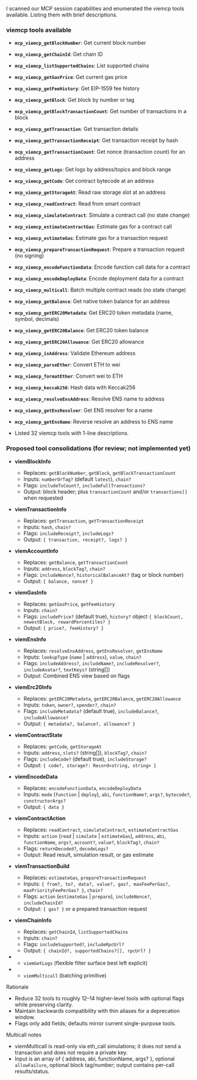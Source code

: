 I scanned our MCP session capabilities and enumerated the viemcp tools available. Listing them with brief descriptions.

### viemcp tools available
- **`mcp_viemcp_getBlockNumber`**: Get current block number
- **`mcp_viemcp_getChainId`**: Get chain ID
- **`mcp_viemcp_listSupportedChains`**: List supported chains
- **`mcp_viemcp_getGasPrice`**: Get current gas price
- **`mcp_viemcp_getFeeHistory`**: Get EIP-1559 fee history
- **`mcp_viemcp_getBlock`**: Get block by number or tag
- **`mcp_viemcp_getBlockTransactionCount`**: Get number of transactions in a block
- **`mcp_viemcp_getTransaction`**: Get transaction details
- **`mcp_viemcp_getTransactionReceipt`**: Get transaction receipt by hash
- **`mcp_viemcp_getTransactionCount`**: Get nonce (transaction count) for an address
- **`mcp_viemcp_getLogs`**: Get logs by address/topics and block range
- **`mcp_viemcp_getCode`**: Get contract bytecode at an address
- **`mcp_viemcp_getStorageAt`**: Read raw storage slot at an address
- **`mcp_viemcp_readContract`**: Read from smart contract
- **`mcp_viemcp_simulateContract`**: Simulate a contract call (no state change)
- **`mcp_viemcp_estimateContractGas`**: Estimate gas for a contract call
- **`mcp_viemcp_estimateGas`**: Estimate gas for a transaction request
- **`mcp_viemcp_prepareTransactionRequest`**: Prepare a transaction request (no signing)
- **`mcp_viemcp_encodeFunctionData`**: Encode function call data for a contract
- **`mcp_viemcp_encodeDeployData`**: Encode deployment data for a contract
- **`mcp_viemcp_multicall`**: Batch multiple contract reads (no state change)
- **`mcp_viemcp_getBalance`**: Get native token balance for an address
- **`mcp_viemcp_getERC20Metadata`**: Get ERC20 token metadata (name, symbol, decimals)
- **`mcp_viemcp_getERC20Balance`**: Get ERC20 token balance
- **`mcp_viemcp_getERC20Allowance`**: Get ERC20 allowance
- **`mcp_viemcp_isAddress`**: Validate Ethereum address
- **`mcp_viemcp_parseEther`**: Convert ETH to wei
- **`mcp_viemcp_formatEther`**: Convert wei to ETH
- **`mcp_viemcp_keccak256`**: Hash data with Keccak256
- **`mcp_viemcp_resolveEnsAddress`**: Resolve ENS name to address
- **`mcp_viemcp_getEnsResolver`**: Get ENS resolver for a name
- **`mcp_viemcp_getEnsName`**: Reverse resolve an address to ENS name

- Listed 32 viemcp tools with 1-line descriptions.

### Proposed tool consolidations (for review; not implemented yet)

- **viemBlockInfo**
  - Replaces: `getBlockNumber`, `getBlock`, `getBlockTransactionCount`
  - Inputs: `numberOrTag?` (default `latest`), `chain?`
  - Flags: `includeTxCount?`, `includeFullTransactions?`
  - Output: block header; plus `transactionCount` and/or `transactions[]` when requested

- **viemTransactionInfo**
  - Replaces: `getTransaction`, `getTransactionReceipt`
  - Inputs: `hash`, `chain?`
  - Flags: `includeReceipt?`, `includeLogs?`
  - Output: `{ transaction, receipt?, logs? }`

- **viemAccountInfo**
  - Replaces: `getBalance`, `getTransactionCount`
  - Inputs: `address`, `blockTag?`, `chain?`
  - Flags: `includeNonce?`, `historicalBalanceAt?` (tag or block number)
  - Output: `{ balance, nonce? }`

- **viemGasInfo**
  - Replaces: `getGasPrice`, `getFeeHistory`
  - Inputs: `chain?`
  - Flags: `includePrice?` (default true), `history?` object `{ blockCount, newestBlock, rewardPercentiles? }`
  - Output: `{ price?, feeHistory? }`

- **viemEnsInfo**
  - Replaces: `resolveEnsAddress`, `getEnsResolver`, `getEnsName`
  - Inputs: `lookupType` (`name` | `address`), `value`, `chain?`
  - Flags: `includeAddress?`, `includeName?`, `includeResolver?`, `includeAvatar?`, `textKeys?` (string[])
  - Output: Combined ENS view based on flags

- **viemErc20Info**
  - Replaces: `getERC20Metadata`, `getERC20Balance`, `getERC20Allowance`
  - Inputs: `token`, `owner?`, `spender?`, `chain?`
  - Flags: `includeMetadata?` (default true), `includeBalance?`, `includeAllowance?`
  - Output: `{ metadata?, balance?, allowance? }`

- **viemContractState**
  - Replaces: `getCode`, `getStorageAt`
  - Inputs: `address`, `slots?` (string[]), `blockTag?`, `chain?`
  - Flags: `includeCode?` (default true), `includeStorage?`
  - Output: `{ code?, storage?: Record<string, string> }`

- **viemEncodeData**
  - Replaces: `encodeFunctionData`, `encodeDeployData`
  - Inputs: `mode` (`function` | `deploy`), `abi`, `functionName?`, `args?`, `bytecode?`, `constructorArgs?`
  - Output: `{ data }`

- **viemContractAction**
  - Replaces: `readContract`, `simulateContract`, `estimateContractGas`
  - Inputs: `action` (`read` | `simulate` | `estimateGas`), `address`, `abi`, `functionName`, `args?`, `account?`, `value?`, `blockTag?`, `chain?`
  - Flags: `returnDecoded?`, `decodeLogs?`
  - Output: Read result, simulation result, or gas estimate

- **viemTransactionBuild**
  - Replaces: `estimateGas`, `prepareTransactionRequest`
  - Inputs: `{ from?, to?, data?, value?, gas?, maxFeePerGas?, maxPriorityFeePerGas? }`, `chain?`
  - Flags: `action` (`estimateGas` | `prepare`), `includeNonce?`, `includeChainId?`
  - Output: `{ gas? }` or a prepared transaction request

- **viemChainInfo**
  - Replaces: `getChainId`, `listSupportedChains`
  - Inputs: `chain?`
  - Flags: `includeSupported?`, `includeRpcUrl?`
  - Output: `{ chainId?, supportedChains?[], rpcUrl? }`

-  - `viemGetLogs` (flexible filter surface best left explicit)
-  - `viemMulticall` (batching primitive)

Rationale
- Reduce 32 tools to roughly 12–14 higher-level tools with optional flags while preserving clarity.
- Maintain backwards compatibility with thin aliases for a deprecation window.
- Flags only add fields; defaults mirror current single-purpose tools.

Multicall notes
- viemMulticall is read-only via eth_call simulations; it does not send a transaction and does not require a private key.
- Input is an array of { address, abi, functionName, args? }, optional `allowFailure`, optional block tag/number; output contains per-call results/status.